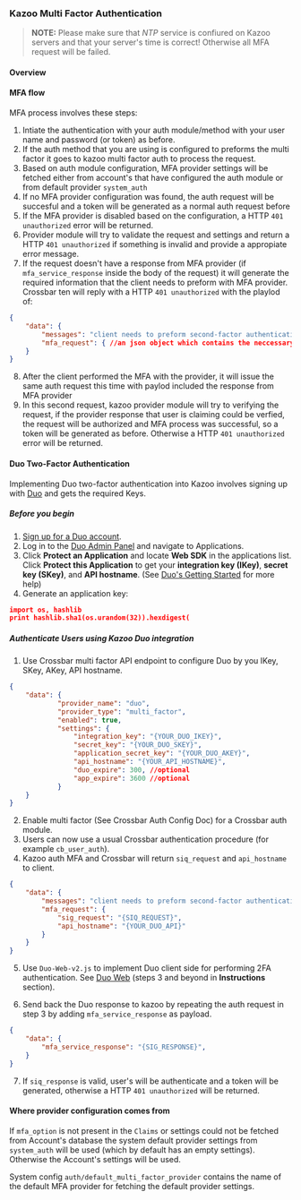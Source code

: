 ### Kazoo Multi Factor Authentication

> **NOTE:** Please make sure that *NTP* service is confiured on Kazoo servers and that your server's time is correct! Otherwise all MFA request will be failed.

#### Overview



#### MFA flow

MFA process involves these steps:

1. Intiate the authentication with your auth module/method with your user name and password (or token) as before.
2. If the auth method that you are using is configured to preforms the multi factor it goes to kazoo multi factor auth to process the request.
3. Based on auth module configuration, MFA provider settings will be fetched either from account's that have configured the auth module or from default provider `system_auth`
4. If no MFA provider configuration was found, the auth request will be succesful and a token will be generated as a normal auth request before
5. If the MFA provider is disabled based on the configuration, a HTTP `401 unauthorized` error will be returned.
6. Provider module will try to validate the request and settings and return a HTTP `401 unauthorized` if something is invalid and provide a appropiate error message.
7. If the request doesn't have a response from MFA provider (if `mfa_service_response` inside the body of the request) it will generate the required information that the client needs to preform with MFA provider. Crossbar ten will reply with a HTTP `401 unauthorized` with the playlod of:

```json
{
    "data": {
        "messages": "client needs to preform second-factor authentication",
        "mfa_request": { //an json object which contains the neccessary information for performing the MFA with provider}
    }
}
```

8. After the client performed the MFA with the provider, it will issue the same auth request this time with paylod included the response from MFA provider
9. In this second request, kazoo provider module will try to verifying the request, if the provider response that user is claiming could be verfied, the request will be authorized and MFA process was successful, so a token will be generated as before. Otherwise a HTTP `401 unauthorized` error will be returned.

#### Duo Two-Factor Authentication

Implementing Duo two-factor authentication into Kazoo involves signing up with [Duo](https://duo.com/) and gets the required Keys.

##### Before you begin

1. [Sign up for a Duo account](https://signup.duo.com/).
2. Log in to the [Duo Admin Panel](https://admin.duosecurity.com/) and navigate to Applications.
3. Click **Protect an Application** and locate **Web SDK** in the applications list. Click **Protect this Application** to get your **integration key (IKey)**, **secret key (SKey)**, and **API hostname**. (See [Duo's Getting Started](https://duo.com/docs/getting_started) for more help)
4. Generate an application key:

```json
import os, hashlib
print hashlib.sha1(os.urandom(32)).hexdigest(
```

##### Authenticate Users using Kazoo Duo integration

1. Use Crossbar multi factor API endpoint to configure Duo by you IKey, SKey, AKey, API hostname.

```json
{
    "data": {
            "provider_name": "duo",
            "provider_type": "multi_factor",
            "enabled": true,
            "settings": {
                "integration_key": "{YOUR_DUO_IKEY}",
                "secret_key": "{YOUR_DUO_SKEY}",
                "application_secret_key": "{YOUR_DUO_AKEY}",
                "api_hostname": "{YOUR_API_HOSTNAME}",
                "duo_expire": 300, //optional
                "app_expire": 3600 //optional
            }
    }
}
```

2. Enable multi factor (See Crossbar Auth Config Doc) for a Crossbar auth module.
3. Users can now use a usual Crossbar authentication procedure (for example `cb_user_auth`).
4. Kazoo auth MFA and Crossbar will return `siq_request` and `api_hostname` to client.

```json
{
    "data": {
        "messages": "client needs to preform second-factor authentication",
        "mfa_request": {
            "sig_request": "{SIQ_REQUEST}",
            "api_hostname": "{YOUR_DUO_API}"
        }
    }
}
```

5. Use `Duo-Web-v2.js` to implement Duo client side for performing 2FA authentication. See [Duo Web](https://duo.com/docs/duoweb) (steps 3 and beyond in **Instructions** section).

6. Send back the Duo response to kazoo by repeating the auth request in step 3 by adding `mfa_service_response` as payload.

```json
{
    "data": {
        "mfa_service_response": "{SIG_RESPONSE}",
    }
}
```

7. If `siq_response` is valid, user's will be authenticate and a token will be generated, otherwise a HTTP `401 unauthorized` will be returned.

#### Where provider configuration comes from

If `mfa_option` is not present in the `Claims` or settings could not be fetched from Account's database the system default provider settings from `system_auth` will be used (which by default has an empty settings).
Otherwise the Account's settings will be used.

System config `auth/default_multi_factor_provider` contains the name of the default MFA provider for fetching the default provider settings.
